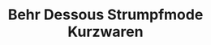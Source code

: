 ---
title: "Behr Dessous Strumpfmode Kurzwaren"
url: /pfullingen/behr-dessous-strumpfmode-kurzwaren/
shop: Kleidung
---